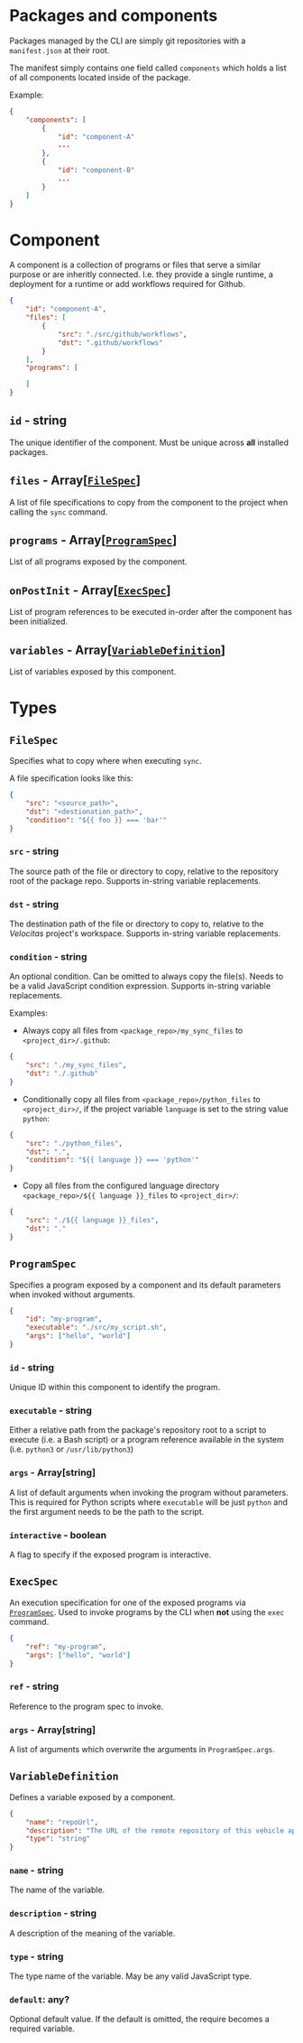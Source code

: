 # Packages and components

Packages managed by the CLI are simply git repositories with a `manifest.json` at their root.

The manifest simply contains one field called `components` which holds a list of all components located inside of the package.

Example:
```json
{
    "components": [
        {
            "id": "component-A"
            ...
        },
        {
            "id": "component-B"
            ...
        }
    ]
}

```

# Component

A component is a collection of programs or files that serve a similar purpose or are inheritly connected. I.e. they provide a single runtime, a deployment for a runtime or add workflows required for Github.

```json
{
    "id": "component-A",
    "files": [
        {
            "src": "./src/github/workflows",
            "dst": ".github/workflows"
        }
    ],
    "programs": [

    ]
}
```

## `id` - string

The unique identifier of the component. Must be unique across **all** installed packages.

## `files` - Array[[`FileSpec`](#filespec)]

A list of file specifications to copy from the component to the project when calling the `sync` command.

## `programs` - Array[[`ProgramSpec`](#programspec)]

List of all programs exposed by the component.

## `onPostInit` - Array[[`ExecSpec`](#execspec)]

List of program references to be executed in-order after the component has been initialized.

## `variables` - Array[[`VariableDefinition`](#variabledefinition)]

List of variables exposed by this component.

# Types
## `FileSpec`

Specifies what to copy where when executing `sync`.

A file specification looks like this:
```json
{
    "src": "<source_path>",
    "dst": "<destionation_path>",
    "condition": "${{ foo }} === 'bar'"
}
```

### `src` - string

The source path of the file or directory to copy, relative to the repository root of the package repo. Supports in-string variable replacements.

### `dst` - string

The destination path of the file or directory to copy to, relative to the _Velocitas_ project's workspace. Supports in-string variable replacements.

### `condition` - string

An optional condition. Can be omitted to always copy the file(s). Needs to be a valid JavaScript condition expression. Supports in-string variable replacements.

Examples:
* Always copy all files from `<package_repo>/my_sync_files` to `<project_dir>/.github`:
```json
{
    "src": "./my_sync_files",
    "dst": "./.github"
}
```
* Conditionally copy all files from `<package_repo>/python_files` to `<project_dir>/`, if the project variable `language` is set to the string value `python`:
```json
{
    "src": "./python_files",
    "dst": ".",
    "condition": "${{ language }} === 'python'"
}
```
* Copy all files from the configured language directory `<package_repo>/${{ language }}_files` to `<project_dir>/`:
```json
{
    "src": "./${{ language }}_files",
    "dst": "."
}
```

## `ProgramSpec`

Specifies a program exposed by a component and its default parameters when invoked without arguments.

```json
{
    "id": "my-program",
    "executable": "./src/my_script.sh",
    "args": ["hello", "world"]
}
```

### `id` - string

Unique ID within this component to identify the program.

### `executable` - string

Either a relative path from the package's repository root to a script to execute (i.e. a Bash script) or a program reference available in the system (i.e. `python3` or `/usr/lib/python3`)

### `args` - Array[string]

A list of default arguments when invoking the program without parameters. This is required for Python scripts where `executable` will be just `python` and the first argument needs to be the path to the script.

### `interactive` - boolean

A flag to specify if the exposed program is interactive.

## `ExecSpec`

An execution specification for one of the exposed programs via [`ProgramSpec`](#programspec). Used to invoke programs by the CLI when **not** using the `exec` command.

```json
{
    "ref": "my-program",
    "args": ["hello", "world"]
}
```

### `ref` - string

Reference to the program spec to invoke.

### `args` - Array[string]

A list of arguments which overwrite the arguments in `ProgramSpec.args`.

## `VariableDefinition`

Defines a variable exposed by a component.

```json
{
    "name": "repoUrl",
    "description": "The URL of the remote repository of this vehicle app.",
    "type": "string"
}
```

### `name` - string

The name of the variable.

### `description` - string

A description of the meaning of the variable.

### `type` - string

The type name of the variable. May be any valid JavaScript type.

### `default`: any?

Optional default value. If the default is omitted, the require becomes a required variable.
